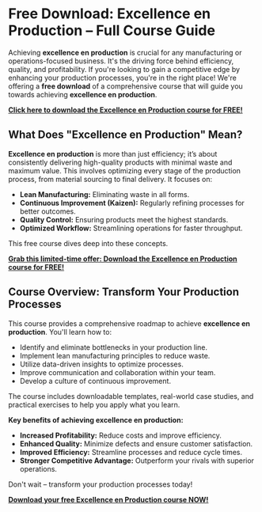 # Free Download: Excellence en Production – Full Course Guide

Achieving **excellence en production** is crucial for any manufacturing or operations-focused business. It's the driving force behind efficiency, quality, and profitability. If you're looking to gain a competitive edge by enhancing your production processes, you're in the right place! We're offering a **free download** of a comprehensive course that will guide you towards achieving **excellence en production**.

[**Click here to download the Excellence en Production course for FREE!**](https://udemywork.com/excellence-en-production)

## What Does "Excellence en Production" Mean?

**Excellence en production** is more than just efficiency; it’s about consistently delivering high-quality products with minimal waste and maximum value. This involves optimizing every stage of the production process, from material sourcing to final delivery. It focuses on:

*   **Lean Manufacturing:** Eliminating waste in all forms.
*   **Continuous Improvement (Kaizen):** Regularly refining processes for better outcomes.
*   **Quality Control:** Ensuring products meet the highest standards.
*   **Optimized Workflow:** Streamlining operations for faster throughput.

This free course dives deep into these concepts.

[**Grab this limited-time offer: Download the Excellence en Production course for FREE!**](https://udemywork.com/excellence-en-production)

## Course Overview: Transform Your Production Processes

This course provides a comprehensive roadmap to achieve **excellence en production**. You'll learn how to:

*   Identify and eliminate bottlenecks in your production line.
*   Implement lean manufacturing principles to reduce waste.
*   Utilize data-driven insights to optimize processes.
*   Improve communication and collaboration within your team.
*   Develop a culture of continuous improvement.

The course includes downloadable templates, real-world case studies, and practical exercises to help you apply what you learn.

**Key benefits of achieving excellence en production:**

*   **Increased Profitability:** Reduce costs and improve efficiency.
*   **Enhanced Quality:** Minimize defects and ensure customer satisfaction.
*   **Improved Efficiency:** Streamline processes and reduce cycle times.
*   **Stronger Competitive Advantage:** Outperform your rivals with superior operations.

Don't wait – transform your production processes today!

[**Download your free Excellence en Production course NOW!**](https://udemywork.com/excellence-en-production)
